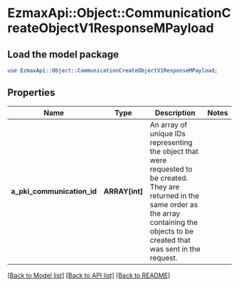 # EzmaxApi::Object::CommunicationCreateObjectV1ResponseMPayload

## Load the model package
```perl
use EzmaxApi::Object::CommunicationCreateObjectV1ResponseMPayload;
```

## Properties
Name | Type | Description | Notes
------------ | ------------- | ------------- | -------------
**a_pki_communication_id** | **ARRAY[int]** | An array of unique IDs representing the object that were requested to be created.  They are returned in the same order as the array containing the objects to be created that was sent in the request. | 

[[Back to Model list]](../README.md#documentation-for-models) [[Back to API list]](../README.md#documentation-for-api-endpoints) [[Back to README]](../README.md)


